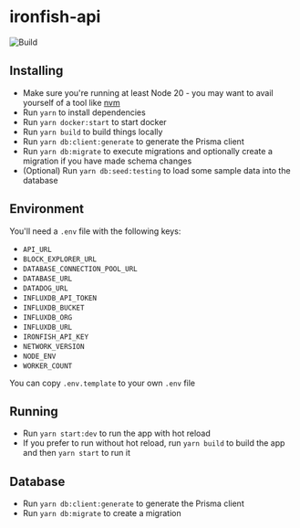 # ironfish-api

![Build](https://github.com/iron-fish/ironfish-api/actions/workflows/ci.yml/badge.svg)

## Installing

- Make sure you're running at least Node 20 - you may want to avail yourself of a tool like [nvm](https://nvm.sh)
- Run `yarn` to install dependencies
- Run `yarn docker:start` to start docker
- Run `yarn build` to build things locally
- Run `yarn db:client:generate` to generate the Prisma client
- Run `yarn db:migrate` to execute migrations and optionally create a migration if you have made schema changes
- (Optional) Run `yarn db:seed:testing` to load some sample data into the database

## Environment

You'll need a `.env` file with the following keys:

- `API_URL`
- `BLOCK_EXPLORER_URL`
- `DATABASE_CONNECTION_POOL_URL`
- `DATABASE_URL`
- `DATADOG_URL`
- `INFLUXDB_API_TOKEN`
- `INFLUXDB_BUCKET`
- `INFLUXDB_ORG`
- `INFLUXDB_URL`
- `IRONFISH_API_KEY`
- `NETWORK_VERSION`
- `NODE_ENV`
- `WORKER_COUNT`

You can copy `.env.template` to your own `.env` file

## Running

- Run `yarn start:dev` to run the app with hot reload
- If you prefer to run without hot reload, run `yarn build` to build the app and then `yarn start` to run it

## Database

- Run `yarn db:client:generate` to generate the Prisma client
- Run `yarn db:migrate` to create a migration
